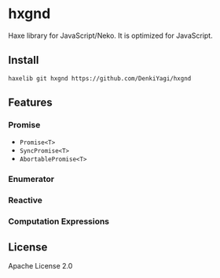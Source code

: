 # hxgnd
Haxe library for JavaScript/Neko. It is optimized for JavaScript.

## Install
```
haxelib git hxgnd https://github.com/DenkiYagi/hxgnd
```

## Features
### Promise
* `Promise<T>`
* `SyncPromise<T>`
* `AbortablePromise<T>`

### Enumerator<T>

### Reactive

### Computation Expressions

## License
Apache License 2.0